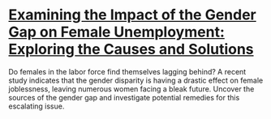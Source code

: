 
# [Examining the Impact of the Gender Gap on Female Unemployment: Exploring the Causes and Solutions](https://www.mindhaste.com/t/female-unemployment-rate/examining-the-impact-of-the-gender-gap-on-female-unemployment-exploring-the-causes-and-solutions-377)

Do females in the labor force find themselves lagging behind? A recent study indicates that the gender disparity is having a drastic effect on female joblessness, leaving numerous women facing a bleak future. Uncover the sources of the gender gap and investigate potential remedies for this escalating issue.
    